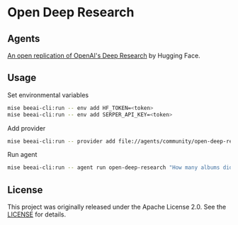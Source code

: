 # Open Deep Research

## Agents

[An open replication of OpenAI's Deep Research](https://github.com/huggingface/smolagents/tree/eed0003166e83027eb94ee852bb18cfe2a3b6a4f/examples/open_deep_research) by Hugging Face.

## Usage

Set environmental variables

```bash
mise beeai-cli:run -- env add HF_TOKEN=<token>
mise beeai-cli:run -- env add SERPER_API_KEY=<token>
```

Add provider

```bash
mise beeai-cli:run -- provider add file://agents/community/open-deep-research-agent/beeai-provider.yaml
```

Run agent

```bash
mise beeai-cli:run -- agent run open-deep-research "How many albums did Bob Dylan release before 1970?"
```



## License

This project was originally released under the Apache License 2.0. See the [LICENSE](https://github.com/huggingface/smolagents/blob/eed0003166e83027eb94ee852bb18cfe2a3b6a4f/LICENSE) for details.

